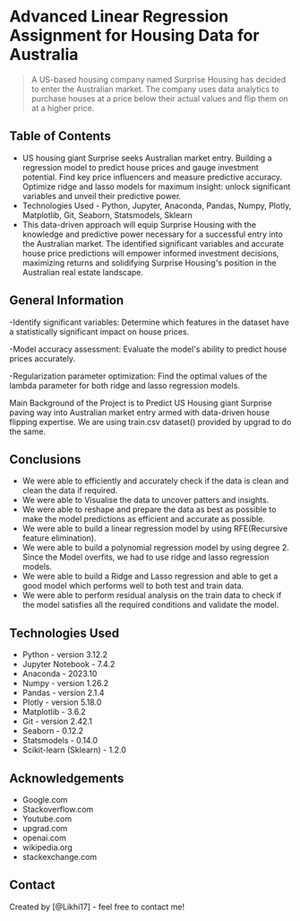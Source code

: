 # Advanced Linear Regression Assignment for Housing Data for Australia
> A US-based housing company named Surprise Housing has decided to enter the Australian market. The company uses data analytics to purchase houses at a price below their actual values and flip them on at a higher price.


## Table of Contents
* US housing giant Surprise seeks Australian market entry. Building a regression model to predict house prices and gauge investment potential. Find key price influencers and measure predictive accuracy. Optimize ridge and lasso models for maximum insight: unlock significant variables and unveil their predictive power. 
* Technologies Used - Python, Jupyter, Anaconda, Pandas, Numpy, Plotly, Matplotlib, Git, Seaborn, Statsmodels, Sklearn
* This data-driven approach will equip Surprise Housing with the knowledge and predictive power necessary for a successful entry into the Australian market. The identified significant variables and accurate house price predictions will empower informed investment decisions, maximizing returns and solidifying Surprise Housing's position in the Australian real estate landscape.

## General Information
-Identify significant variables: Determine which features in the dataset have a statistically significant impact on house prices.

-Model accuracy assessment: Evaluate the model's ability to predict house prices accurately.

-Regularization parameter optimization: Find the optimal values of the lambda parameter for both ridge and lasso regression models.

Main Background of the Project is to Predict US Housing giant Surprise paving way into  Australian market entry  armed with data-driven house flipping expertise.  We are using train.csv dataset() provided by upgrad to do the same.

## Conclusions
- We were able to efficiently and accurately check if the data is clean and clean the data if required.
- We were able to Visualise the data to uncover patters and insights.
- We were able to reshape and prepare the data as best as possible to make the model predictions as efficient and accurate as possible.
- We were able to build a linear regression model by using RFE(Recursive feature elimination).
- We were able to build a polynomial regression model by using degree 2. Since the Model overfits, we had to use ridge and lasso regression models.
- We were able to build a Ridge and Lasso regression and able to get a good model which performs well to both test and train data.
- We were able to perform residual analysis on the train data to check if the model satisfies all the required conditions and validate the model.


## Technologies Used
- Python - version 3.12.2
- Jupyter Notebook - 7.4.2
- Anaconda - 2023.10
- Numpy - version 1.26.2
- Pandas - version 2.1.4
- Plotly - version 5.18.0
- Matplotlib - 3.6.2
- Git - version 2.42.1
- Seaborn - 0.12.2
- Statsmodels - 0.14.0
- Scikit-learn (Sklearn) - 1.2.0



## Acknowledgements

- Google.com
- Stackoverflow.com
- Youtube.com
- upgrad.com
- openai.com
- wikipedia.org
- stackexchange.com


## Contact
Created by [@Likhi17] - feel free to contact me!
